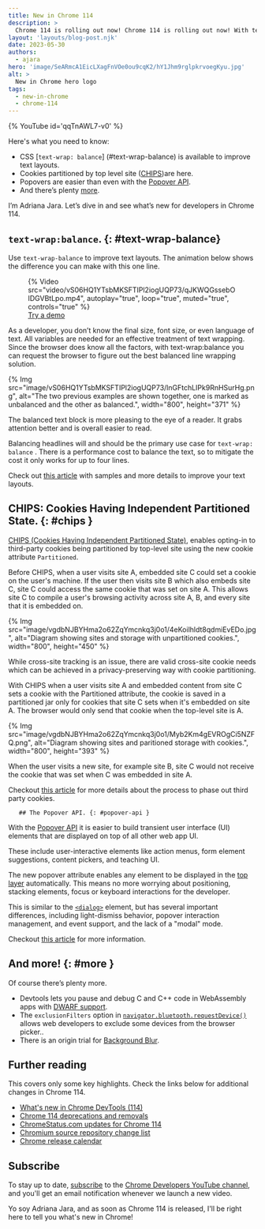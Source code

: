 ```yaml
---
title: New in Chrome 114
description: >
  Chrome 114 is rolling out now! Chrome 114 is rolling out now! With text-wrap: balance to improve text layouts, Cookies Having Independent Partitioned State are here, the new Popover API makes popovers easier than ever, and there’s plenty more.
layout: 'layouts/blog-post.njk'
date: 2023-05-30
authors:
  - ajara
hero: 'image/SeARmcA1EicLXagFnVOe0ou9cqK2/hY1Jhm9rglpkrvoegKyu.jpg'
alt: >
  New in Chrome hero logo
tags:
  - new-in-chrome
  - chrome-114
---
```


{% YouTube id='qqTnAWL7-v0' %}

Here's what you need to know:

* CSS [`text-wrap: balance`] (#text-wrap-balance) is available to improve text layouts.
* Cookies partitioned by top level site ([CHIPS](#chips))are here.
* Popovers are easier than even with the [Popover API](#popover-api).
* And there’s plenty [more](#more).

I’m Adriana Jara. Let’s dive in and see what’s new for developers in Chrome 114.
## `text-wrap:balance`. {: #text-wrap-balance}
Use `text-wrap-balance` to improve text layouts. The animation below shows the difference you can make with this one line.

<figure>
  {% Video
    src="video/vS06HQ1YTsbMKSFTIPl2iogUQP73/qJKWQGssebOIDGVBtLpo.mp4",
    autoplay="true",
    loop="true",
    muted="true",
    controls="true"
  %}

  <figcaption>
    <a href="https://codepen.io/web-dot-dev/pen/KKxjpQm">
      Try a demo
    </a>
  </figcaption>
</figure>

As a developer, you don’t know the final size, font size, or even language of text. All variables are needed for an effective treatment of text wrapping. Since the browser does know all the factors, with text-wrap:balance you can request the browser to figure out the best balanced line wrapping solution.

{% Img src="image/vS06HQ1YTsbMKSFTIPl2iogUQP73/lnGFtchLIPk9RnHSurHg.png", alt="The two previous examples are shown together, one is marked as unbalanced and the other as balanced.", width="800", height="371" %}

The balanced text block is more pleasing to the eye of a reader. It grabs attention better and is overall easier to read.

Balancing headlines will and should be the primary use case for `text-wrap: balance` . There is a performance cost to balance the text, so to mitigate the cost it only works for up to four lines.

Check out [this article](/blog/css-text-wrap-balance/) with samples and more details to improve your text layouts.

## CHIPS: Cookies Having Independent Partitioned State. {: #chips }

[CHIPS (Cookies Having Independent Partitioned State)](/docs/privacy-sandbox/chips/), enables opting-in to third-party cookies being partitioned by top-level site using the new cookie attribute `Partitioned`.

Before CHIPS, when a user visits site A, embedded site C could set a cookie on the user's machine. If the user then visits site B which also embeds site C, site C could access the same cookie that was set on site A. This allows site C to compile a user's browsing activity across site A,  B, and every site that it is embedded on.

{% Img src="image/vgdbNJBYHma2o62ZqYmcnkq3j0o1/4eKoilhldt8qdmiEvEDo.jpg", alt="Diagram showing sites and storage with unpartitioned cookies.", width="800", height="450" %}

While cross-site tracking is an issue, there are valid cross-site cookie needs which can be achieved in a privacy-preserving way with cookie partitioning.

With CHIPS when a user visits site A and embedded content from site C sets a cookie with the Partitioned attribute, the cookie is saved in a partitioned jar only for cookies that site C sets when it's embedded on site A. The browser would only send that cookie when the top-level site is A.

{% Img src="image/vgdbNJBYHma2o62ZqYmcnkq3j0o1/Myb2Km4gEVROgCi5NZFQ.png", alt="Diagram showing sites and paritioned storage with cookies.", width="800", height="393" %}

When the user visits a new site, for example site B, site C would not receive the cookie that was set when C was embedded in site A.

Checkout [this article](/docs/privacy-sandbox/third-party-cookie-phase-out/)  for more details about the process to phase out third party cookies.

       ## The Popover API. {: #popover-api }

With the [Popover API](https://developer.mozilla.org/docs/Web/API/Popover_API) it is easier to  build transient user interface (UI) elements that are displayed on top of all other web app UI.

These include user-interactive elements like action menus, form element suggestions, content pickers, and teaching UI.

The new popover attribute enables any element to be displayed in the [top layer](/blog/top-layer-devtools/) automatically. This means no more worrying about positioning, stacking elements, focus or keyboard interactions for the developer.

This is similar to the [`<dialog>`](https://developer.mozilla.org/docs/Web/HTML/Element/dialog) element, but has several important differences, including light-dismiss behavior, popover interaction management, and event support, and the lack of a "modal" mode.

Checkout [this article](/blog/introducing-popover-api) for more information.

## And more! {: #more }

Of course there’s plenty more.

* Devtools lets you pause and debug C and C++ code in WebAssembly apps with [DWARF support](/blog/new-in-devtools-114/#wasm).
* The `exclusionFilters` option in [`navigator.bluetooth.requestDevice()`](https://developer.mozilla.org/docs/Web/API/Bluetooth/requestDevice) allows web developers to exclude some devices from the browser picker..
* There is an origin trial for [Background Blur](/origintrials/#/view_trial/2228155915641552897).

## Further reading

This covers only some key highlights. Check the links below for
additional changes in Chrome 114.

* [What's new in Chrome DevTools (114)](/blog/new-in-devtools-114/)
* [Chrome 114 deprecations and removals](/blog/deps-rems-114/)
* [ChromeStatus.com updates for Chrome 114](https://chromestatus.com/features#milestone%3D114)
* [Chromium source repository change list](https://chromium.googlesource.com/chromium/src/+log/113.0.5672.177..114.0.5735.53)
* [Chrome release calendar](https://chromiumdash.appspot.com/schedule)

## Subscribe

To stay up to date, [subscribe](https://goo.gl/6FP1a5) to the
[Chrome Developers YouTube channel](https://www.youtube.com/user/ChromeDevelopers/),
and you'll get an email notification whenever we launch a new video.

Yo soy Adriana Jara, and as soon as Chrome 114 is released, I'll be right here to
tell you what's new in Chrome!